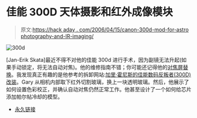 # 佳能 300D 天体摄影和红外成像模块

> 原文:[https://hack aday . com/2006/04/15/canon-300d-mod-for-astro photography-and-IR-imaging/](https://hackaday.com/2006/04/15/canon-300d-mod-for-astrophotography-and-ir-imaging/)

![300d](../Images/29bebbbe318743118b1edeb9acae32e4.png)

[Jan-Erik Skata]最近不得不对他的佳能 300d 进行手术，因为副镜无法升起(如果手动锁定，将无法自动对焦)。他的维修指南不错；你可能还记得他的[对焦屏替换](http://digitalcameras.hackaday.com/entry/1234000213069954/)。我发现真正有趣的是他参考的拆卸网站:[加里·霍尼斯的佳能数码反叛者(300D)改装](http://ghonis2.ho8.com/rebelmodnew.html)。Gary 从相机内部取下红外切割玻璃，换上一块透明玻璃。然后，他展示了如何设置色彩校正，并确认自动对焦仍然正常工作。他甚至设计了一个如何给芯片添加帕尔帖冷却的模型。

*   [永久链接](http://ghonis2.ho8.com/rebelmod.html)